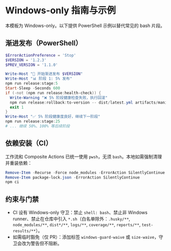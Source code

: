 # Windows-only 指南与示例

本模板为 Windows-only。以下提供 PowerShell 示例以替代常见的 bash 片段。

## 渐进发布（PowerShell）

```powershell
$ErrorActionPreference = 'Stop'
$VERSION = '1.2.3'
$PREV_VERSION = '1.1.0'

Write-Host "🚀 开始渐进发布 $VERSION"
Write-Host "📊 阶段 1: 5% 发布"
npm run release:stage:5
Start-Sleep -Seconds 600
if (-not (npm run release:health-check)) {
  Write-Warning "❌ 5% 阶段健康检查失败，执行回滚"
  npm run release:rollback:to-version -- dist/latest.yml artifacts/manifest.json $PREV_VERSION
  exit 1
}
Write-Host "✅ 5% 阶段健康度良好，继续下一阶段"
npm run release:stage:25
# ... 继续 50%、100% 等后续阶段
```

## 依赖安装（CI）

工作流和 Composite Actions 已统一使用 `pwsh`，无须 `bash`。本地如需强制清理并重装依赖：

```powershell
Remove-Item -Recurse -Force node_modules -ErrorAction SilentlyContinue
Remove-Item package-lock.json -ErrorAction SilentlyContinue
npm ci
```

## 约束与门禁

- CI 设有 Windows-only 守卫：禁止 `shell: bash`、禁止非 Windows runner、禁止在仓库中引入 `*.sh`（白名单除外：`.husky/**`, `node_modules/**`, `dist*/**`, `logs/**`, `coverage/**`, `reports/**`, `test-results/**`）。
- 如需临时豁免（仅 PR）：添加标签 `windows-guard-waive` 或 `size-waive`，守卫会改为警告但不阻断。
